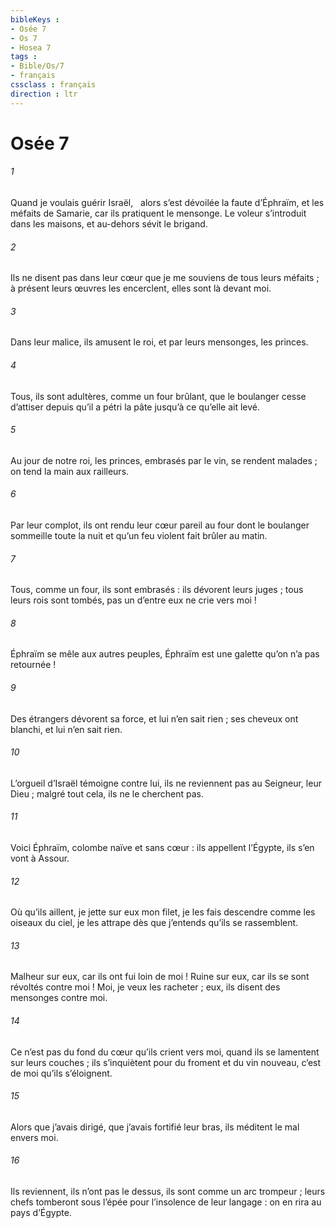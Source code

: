 ```yaml
---
bibleKeys : 
- Osée 7
- Os 7
- Hosea 7
tags : 
- Bible/Os/7
- français
cssclass : français
direction : ltr
---
```


# Osée 7

###### 1
Quand je voulais guérir Israël,
  alors s’est dévoilée la faute d’Éphraïm,
et les méfaits de Samarie,
car ils pratiquent le mensonge.
Le voleur s’introduit dans les maisons,
et au-dehors sévit le brigand.
###### 2
Ils ne disent pas dans leur cœur
que je me souviens de tous leurs méfaits ;
à présent leurs œuvres les encerclent,
elles sont là devant moi.
###### 3
Dans leur malice, ils amusent le roi,
et par leurs mensonges, les princes.
###### 4
Tous, ils sont adultères,
comme un four brûlant,
que le boulanger cesse d’attiser
depuis qu’il a pétri la pâte jusqu’à ce qu’elle ait levé.
###### 5
Au jour de notre roi,
les princes, embrasés par le vin,
se rendent malades ;
on tend la main aux railleurs.
###### 6
Par leur complot,
ils ont rendu leur cœur pareil au four
dont le boulanger sommeille toute la nuit
et qu’un feu violent fait brûler au matin.
###### 7
Tous, comme un four, ils sont embrasés :
ils dévorent leurs juges ;
tous leurs rois sont tombés,
pas un d’entre eux ne crie vers moi !
###### 8
Éphraïm se mêle aux autres peuples,
Éphraïm est une galette qu’on n’a pas retournée !
###### 9
Des étrangers dévorent sa force,
et lui n’en sait rien ;
ses cheveux ont blanchi,
et lui n’en sait rien.
###### 10
L’orgueil d’Israël témoigne contre lui,
ils ne reviennent pas au Seigneur, leur Dieu ;
malgré tout cela, ils ne le cherchent pas.
###### 11
Voici Éphraïm,
colombe naïve et sans cœur :
ils appellent l’Égypte,
ils s’en vont à Assour.
###### 12
Où qu’ils aillent, je jette sur eux mon filet,
je les fais descendre comme les oiseaux du ciel,
je les attrape dès que j’entends qu’ils se rassemblent.
###### 13
Malheur sur eux, car ils ont fui loin de moi !
Ruine sur eux, car ils se sont révoltés contre moi !
Moi, je veux les racheter ;
eux, ils disent des mensonges contre moi.
###### 14
Ce n’est pas du fond du cœur qu’ils crient vers moi,
quand ils se lamentent sur leurs couches ;
ils s’inquiètent pour du froment et du vin nouveau,
c’est de moi qu’ils s’éloignent.
###### 15
Alors que j’avais dirigé,
que j’avais fortifié leur bras,
ils méditent le mal envers moi.
###### 16
Ils reviennent, ils n’ont pas le dessus,
ils sont comme un arc trompeur ;
leurs chefs tomberont sous l’épée
pour l’insolence de leur langage :
on en rira au pays d’Égypte.
